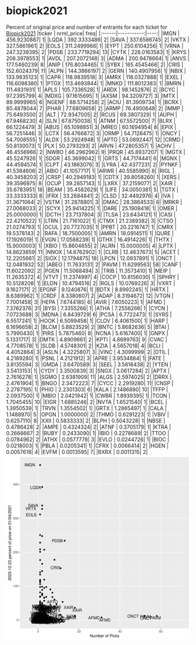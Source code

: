 # biopick2021
Percent of original price and number of entrants for each ticket for [Biopick2021](https://twitter.com/hashtag/Biopick2021)
|ticker |  nrml_price| freq|
|:------|-----------:|----:|
|IMGN   | 456.9230887|    1|
|LQDA   | 392.3333486|    2|
|SAVA   | 337.6586745|    2|
|VKTX   | 327.5861961|    2|
|EOLS   | 311.2499966|    1|
|EYPT   | 250.6104256|    1|
|VRNA   | 247.3239395|    2|
|PDSB   | 233.7719294|   13|
|CYTK   | 228.0163583|    1|
|KRYS   | 208.3978553|    1|
|AVDL   | 207.2072148|    3|
|ADMA   | 200.9478664|    1|
|ANVS   | 177.5460239|    8|
|ANIP   | 176.8034465|    1|
|SYBX   | 165.4545466|    2|
|CRIS   | 152.6024379|   11|
|ALPN   | 144.3866197|    2|
|GERN   | 140.4907956|    1|
|NBIX   | 133.9835123|    1|
|CAPR   | 118.9839518|    3|
|AMRX   | 118.0327888|    1|
|EXEL   | 116.6098380|    1|
|PTGX   | 113.4693844|    1|
|MNKD   | 111.8012383|    1|
|BMRN   | 111.4831931|    1|
|APLS   | 105.7336528|    1|
|ARDX   |  98.1452876|    2|
|BCYC   |  97.2395799|    4|
|MDXG   |  97.1615695|    1|
|AXSM   |  94.3209727|    3|
|IMTX   |  89.9999965|    6|
|NGENF  |  88.5714258|    2|
|ACIU   |  81.3909734|    1|
|BCRX   |  80.4878044|    7|
|PHAR   |  77.6809658|    2|
|ARMP   |  76.4900648|    2|
|IMMP   |  75.6493500|    2|
|ALT    |  72.9347005|    2|
|RCUS   |  69.3807329|    1|
|AUPH   |  67.9468230|    4|
|SLN    |  67.8750038|    1|
|ATNM   |  67.5572500|    7|
|BLRX   |  66.1224479|    3|
|ABUS   |  65.1098851|    3|
|MREO   |  60.1694954|    8|
|EPIX   |  56.7251446|    3|
|LCTX   |  56.4766872|    3|
|ORMP   |  54.7126475|    1|
|ONCY   |  54.7008555|    1|
|ALDX   |  53.2924948|    1|
|APTO   |  53.0892447|   12|
|CRMD   |  50.8130073|    1|
|PLX    |  50.2793293|    2|
|ARVN   |  47.2805357|    1|
|ACHV   |  46.4556966|    2|
|NWBO   |  46.2962962|    9|
|PRQR   |  45.8937207|    1|
|MGTX   |  45.5247926|    1|
|SDGR   |  45.3699042|    1|
|GRTS   |  44.7174441|    6|
|MGNX   |  44.4594574|    1|
|CLPT   |  43.1863076|    3|
|LYRA   |  42.4377231|    2|
|PYNKF  |  41.5384606|    2|
|ABIO   |  41.1057717|    1|
|ARWR   |  40.5585990|    8|
|RIGL   |  40.3458203|    2|
|CRSP   |  40.2949183|    1|
|CDTX   |  39.8058260|    1|
|XERS   |  39.3596975|    8|
|OCUP   |  39.2857143|    1|
|LXRX   |  37.2159077|    2|
|XAIR   |  35.6783951|   18|
|BEAM   |  35.4582629|    1|
|LIFE   |  34.0050381|    5|
|TGTX   |  33.3333333|    8|
|IFRX   |  33.2684841|    2|
|CLSD   |  32.4492976|    4|
|IVA    |  31.3671064|    2|
|VSTM   |  31.2878801|    3|
|DMAC   |  28.3864533|    6|
|MRKR   |  27.0068033|    2|
|SCYX   |  25.9414225|    1|
|DARE   |  25.1908418|    1|
|OMER   |  25.0000000|    1|
|DCTH   |  23.7137804|    3|
|TLSA   |  23.6434121|    1|
|CASI   |  22.4210522|    1|
|LTRN   |  21.7161022|    1|
|CTMX   |  21.2389382|    3|
|CTSO   |  21.0274793|    1|
|OCUL   |  20.7727035|    1|
|PPBT   |  20.2216747|    1|
|CMRX   |  19.5378143|    2|
|RAFA   |  18.7500005|    1|
|AMRN   |  18.0914511|    1|
|QURE   |  17.1926019|    1|
|EVGN   |  17.0588239|    1|
|GTHX   |  16.4914226|    1|
|THTX   |  15.9000003|    1|
|XBIO   |  15.8604655|    2|
|ALRN   |  15.0000005|    4|
|LPTX   |  14.8623859|   11|
|NNOX   |  14.6762902|    1|
|CLRB   |  12.4637673|    5|
|ACET   |  12.2205661|    2|
|SIOX   |  12.1794875|   18|
|LPCN   |  12.0937891|    1|
|ONCT   |  12.0481932|   52|
|ABEO   |  11.7633131|    2|
|PAVM   |  11.6299563|   58|
|CANF   |  11.6022092|    2|
|PGEN   |  11.5068494|    3|
|TRIB   |  11.3573410|    1|
|MEIP   |  11.2635372|    4|
|VTVT   |  11.2374997|    4|
|COCP   |  10.8156030|    1|
|SPHRY  |  10.5128208|    1|
|ELDN   |  10.4794516|    2|
|RGLS   |  10.0769226|    3|
|VXRT   |   9.1627171|    2|
|EPGNF  |   9.1240876|    1|
|BDTX   |   8.8992245|    1|
|HRTX   |   8.6389962|    1|
|CRDF   |   8.3380607|    2|
|ADAP   |   8.3194672|   12|
|VTGN   |   7.7001458|    3|
|HEPA   |   7.6744185|    6|
|AVIR   |   7.6050223|    1|
|AFMD   |   7.3762376|   31|
|BYSI   |   7.3355266|    1|
|ATHA   |   7.2556266|    1|
|CYCN   |   7.0723688|    3|
|MDNA   |   6.8439729|    6|
|PCSA   |   6.7722473|    1|
|SYRS   |   6.5517241|    1|
|HOOK   |   6.5099458|    1|
|CLOV   |   6.4061500|    1|
|HARP   |   6.1696658|    2|
|BLCM   |   5.8823529|    2|
|BNTC   |   5.8682636|    5|
|BTAI   |   5.7990430|    1|
|PIRS   |   5.7875460|    8|
|NCNA   |   5.6167400|    1|
|GNPX   |   5.1331717|    3|
|DMTK   |   4.8909661|    2|
|KPTI   |   4.8699763|    9|
|CVAC   |   4.7708578|    1|
|SLDB   |   4.5748301|    2|
|KZIA   |   4.5657018|    4|
|BCLI   |   4.4052864|    3|
|ASLN   |   4.3225807|    3|
|VINC   |   4.3099999|    2|
|DTIL   |   4.2189280|    1|
|PSNL   |   4.2121912|    3|
|APRE   |   3.9534884|    1|
|FATE   |   3.8135594|    3|
|GMDA   |   3.6470589|    3|
|SEEL   |   3.5616438|    2|
|YTEN   |   3.5413153|    1|
|CYDY   |   3.3500839|    3|
|SNGX   |   3.0617284|    2|
|APTX   |   2.7616278|    1|
|SGMO   |   2.6381909|   11|
|ALGS   |   2.5974025|    2|
|DRRX   |   2.4761904|    1|
|BNGO   |   2.3472223|    7|
|CYCC   |   2.2919280|   11|
|CNSP   |   2.2787195|    1|
|PHIO   |   2.2301303|    6|
|KALA   |   2.1486880|   10|
|TFFP   |   2.0937500|    1|
|MBIO   |   2.0421942|    1|
|CWBR   |   1.8939395|    1|
|TCON   |   1.7045455|   10|
|EIGR   |   1.6885246|    2|
|NVTA   |   1.6521540|    1|
|BCEL   |   1.3950539|    1|
|TRVN   |   1.3554502|    1|
|GRTX   |   1.2865497|    1|
|CALA   |   1.1488970|    5|
|OPGN   |   1.0000000|    2|
|THMO   |   0.6291223|    1|
|VBIV   |   0.6257110|    8|
|XXII   |   0.5833333|    2|
|BLPH   |   0.5043228|    1|
|NBSE   |   0.4786428|    2|
|AMPE   |   0.4324324|    2|
|ATNF   |   0.3705179|    1|
|KTRA   |   0.2666667|    2|
|RUBY   |   0.2433090|    1|
|IBIO   |   0.2278689|    2|
|TTOO   |   0.0784962|    2|
|ATHX   |   0.0577778|    3|
|EVLO   |   0.0244726|    1|
|BIOC   |   0.0218003|    1|
|PBLA   |   0.0205341|    1|
|CFRX   |   0.0066414|    2|
|HGEN   |   0.0057618|    4|
|EVFM   |   0.0013595|    7|
|BXRX   |   0.0011315|    2|
![retvspicks](biopicks.png?raw=true)
